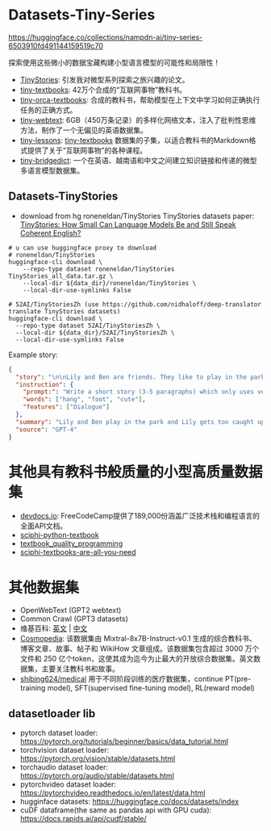 # Datasets-Tiny-Series
 https://huggingface.co/collections/nampdn-ai/tiny-series-6503910fd491144159519c70

探索使用这些微小的数据宝藏构建小型语言模型的可能性和局限性！

- [TinyStories](https://arxiv.org/abs/2305.07759): 引发我对微型系列探索之旅兴趣的论文。
- [tiny-textbooks](https://huggingface.co/datasets/nampdn-ai/tiny-textbooks): 42万个合成的“互联网事物”教科书。
- [tiny-orca-textbooks](https://huggingface.co/datasets/nampdn-ai/tiny-orca-textbooks): 合成的教科书，帮助模型在上下文中学习如何正确执行任务的正确方式。
- [tiny-webtext](https://huggingface.co/datasets/nampdn-ai/tiny-webtext): 6GB（450万条记录）的多样化网络文本，注入了批判性思维方法，制作了一个无偏见的英语数据集。
- [tiny-lessons](https://huggingface.co/datasets/nampdn-ai/tiny-lessons): [tiny-textbooks](https://huggingface.co/datasets/nampdn-ai/tiny-textbooks) 数据集的子集，以适合教科书的Markdown格式提供了关于“互联网事物”的各种课程。
- [tiny-bridgedict](https://huggingface.co/datasets/nampdn-ai/tiny-bridgedict): 一个在英语、越南语和中文之间建立知识链接和传递的微型多语言模型数据集。

## Datasets-TinyStories

- download from hg roneneldan/TinyStories TinyStories datasets 
  paper: [TinyStories: How Small Can Language Models Be and Still Speak Coherent English?](https://arxiv.org/pdf/2305.07759.pdf)
```shell
# u can use huggingface proxy to download
# roneneldan/TinyStories
huggingface-cli download \
    --repo-type dataset roneneldan/TinyStories TinyStories_all_data.tar.gz \
    --local-dir ${data_dir}/roneneldan/TinyStories \
    --local-dir-use-symlinks False

# 52AI/TinyStoriesZh (use https://github.com/nidhaloff/deep-translator translate TinyStories datasets)
huggingface-cli download \
  --repo-type dataset 52AI/TinyStoriesZh \
  --local-dir ${data_dir}/52AI/TinyStoriesZh \
  --local-dir-use-symlinks False
```

Example story:
```json
{
  "story": "\n\nLily and Ben are friends. They like to play in the park. One day, they see a big tree with a swing. Lily wants to try the swing. She runs to the tree and climbs on the swing.\n\"Push me, Ben!\" she says. Ben pushes her gently. Lily feels happy. She swings higher and higher. She laughs and shouts.\nBen watches Lily. He thinks she is cute. He wants to swing too. He waits for Lily to stop. But Lily does not stop. She swings faster and faster. She is having too much fun.\n\"Can I swing too, Lily?\" Ben asks. Lily does not hear him. She is too busy swinging. Ben feels sad. He walks away.\nLily swings so high that she loses her grip. She falls off the swing. She lands on the ground. She hurts her foot. She cries.\n\"Ow, ow, ow!\" she says. She looks for Ben. She wants him to help her. But Ben is not there. He is gone.\nLily feels sorry. She wishes she had shared the swing with Ben. She wishes he was there to hug her. She limps to the tree. She sees something hanging from a branch. It is Ben's hat. He left it for her.\nLily smiles. She thinks Ben is nice. She puts on his hat. She hopes he will come back. She wants to say sorry. She wants to be friends again.",
  "instruction": {
    "prompt:": "Write a short story (3-5 paragraphs) which only uses very simple words that a 3 year old child would understand. The story should use the verb \"hang\", the noun \"foot\" and the adjective \"cute\". The story has the following features: the story should contain at least one dialogue. Remember to only use simple words!\n\nPossible story:",
    "words": ["hang", "foot", "cute"],
    "features": ["Dialogue"]
  },
  "summary": "Lily and Ben play in the park and Lily gets too caught up in swinging, causing Ben to leave. Lily falls off the swing and hurts herself, but Ben leaves his hat for her as a kind gesture.",
  "source": "GPT-4"
}
```

# 其他具有教科书般质量的小型高质量数据集

- [devdocs.io](https://huggingface.co/datasets/nampdn-ai/devdocs.io): FreeCodeCamp提供了189,000份涵盖广泛技术栈和编程语言的全面API文档。
- [sciphi-python-textbook](https://huggingface.co/datasets/emrgnt-cmplxty/sciphi-python-textbook)
- [textbook_quality_programming](https://huggingface.co/datasets/vikp/textbook_quality_programming)
- [sciphi-textbooks-are-all-you-need](https://huggingface.co/datasets/emrgnt-cmplxty/sciphi-textbooks-are-all-you-need)

# 其他数据集
- OpenWebText (GPT2 webtext)
- Common Crawl (GPT3 datasets)
- 维基百科: [英文](https://dumps.wikimedia.org/enwiki/) | [中文](https://dumps.wikimedia.org/zhwiki/)
- [Cosmopedia](https://huggingface.co/datasets/HuggingFaceTB/cosmopedia): 该数据集由 Mixtral-8x7B-Instruct-v0.1 生成的综合教科书、博客文章、故事、帖子和 WikiHow 文章组成。该数据集包含超过 3000 万个文件和 250 亿个token，这使其成为迄今为止最大的开放综合数据集。英文数据集，主要关注教科书和故事。
- [shibing624/medical](https://huggingface.co/datasets/shibing624/medical) 用于不同阶段训练的医疗数据集，continue PT(pre-training model), SFT(supervised fine-tuning model), RL(reward model)


## datasetloader lib
- pytorch dataset loader: https://pytorch.org/tutorials/beginner/basics/data_tutorial.html
- torchvision dataset loader: https://pytorch.org/vision/stable/datasets.html
- torchaudio dataset loader: https://pytorch.org/audio/stable/datasets.html
- pytorchvideo dataset loader: https://pytorchvideo.readthedocs.io/en/latest/data.html
- hugginface datasets: https://huggingface.co/docs/datasets/index
- cuDF dataframe(the same as pandas api with GPU cuda): https://docs.rapids.ai/api/cudf/stable/